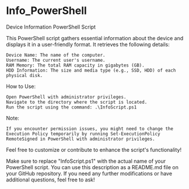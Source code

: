 # Info_PowerShell
Device Information PowerShell Script

This PowerShell script gathers essential information about the device and displays it in a user-friendly format. It retrieves the following details:

    Device Name: The name of the computer.
    Username: The current user's username.
    RAM Memory: The total RAM capacity in gigabytes (GB).
    HDD Information: The size and media type (e.g., SSD, HDD) of each physical disk.

How to Use:

    Open PowerShell with administrator privileges.
    Navigate to the directory where the script is located.
    Run the script using the command: .\InfoScript.ps1

Note:

    If you encounter permission issues, you might need to change the Execution Policy temporarily by running Set-ExecutionPolicy RemoteSigned in PowerShell with administrator privileges.

Feel free to customize or contribute to enhance the script's functionality!

Make sure to replace "InfoScript.ps1" with the actual name of your PowerShell script. You can use this description as a README.md file on your GitHub repository. If you need any further modifications or have additional questions, feel free to ask!
